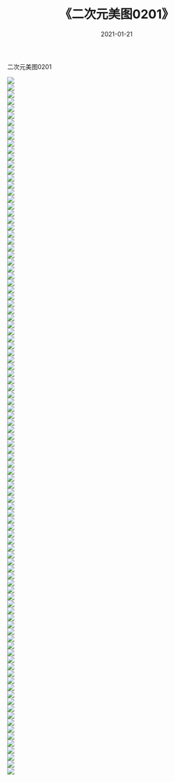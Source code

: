﻿---
layout: post
title:  《二次元美图0201》
date:   2021-01-21
img: http://imgx.orgx.ga/二次元/2021/二次元美图0201/000.jpg
categories: [美女, 清纯, 唯美]
---

二次元美图0201

 ![](http://imgx.orgx.ga/二次元/2021/二次元美图0201/001.jpg) <br>![](http://imgx.orgx.ga/二次元/2021/二次元美图0201/002.jpg) <br>![](http://imgx.orgx.ga/二次元/2021/二次元美图0201/003.jpg) <br>![](http://imgx.orgx.ga/二次元/2021/二次元美图0201/004.jpg) <br>![](http://imgx.orgx.ga/二次元/2021/二次元美图0201/005.jpg) <br>![](http://imgx.orgx.ga/二次元/2021/二次元美图0201/006.jpg) <br>![](http://imgx.orgx.ga/二次元/2021/二次元美图0201/007.jpg) <br>![](http://imgx.orgx.ga/二次元/2021/二次元美图0201/008.jpg) <br>![](http://imgx.orgx.ga/二次元/2021/二次元美图0201/009.jpg) <br>![](http://imgx.orgx.ga/二次元/2021/二次元美图0201/010.jpg) <br>![](http://imgx.orgx.ga/二次元/2021/二次元美图0201/011.jpg) <br>![](http://imgx.orgx.ga/二次元/2021/二次元美图0201/012.jpg) <br>![](http://imgx.orgx.ga/二次元/2021/二次元美图0201/013.jpg) <br>![](http://imgx.orgx.ga/二次元/2021/二次元美图0201/014.jpg) <br>![](http://imgx.orgx.ga/二次元/2021/二次元美图0201/015.jpg) <br>![](http://imgx.orgx.ga/二次元/2021/二次元美图0201/016.jpg) <br>![](http://imgx.orgx.ga/二次元/2021/二次元美图0201/017.jpg) <br>![](http://imgx.orgx.ga/二次元/2021/二次元美图0201/018.jpg) <br>![](http://imgx.orgx.ga/二次元/2021/二次元美图0201/019.jpg) <br>![](http://imgx.orgx.ga/二次元/2021/二次元美图0201/020.jpg) <br>![](http://imgx.orgx.ga/二次元/2021/二次元美图0201/021.jpg) <br>![](http://imgx.orgx.ga/二次元/2021/二次元美图0201/022.jpg) <br>![](http://imgx.orgx.ga/二次元/2021/二次元美图0201/023.jpg) <br>![](http://imgx.orgx.ga/二次元/2021/二次元美图0201/024.jpg) <br>![](http://imgx.orgx.ga/二次元/2021/二次元美图0201/025.jpg) <br>![](http://imgx.orgx.ga/二次元/2021/二次元美图0201/026.jpg) <br>![](http://imgx.orgx.ga/二次元/2021/二次元美图0201/027.jpg) <br>![](http://imgx.orgx.ga/二次元/2021/二次元美图0201/028.jpg) <br>![](http://imgx.orgx.ga/二次元/2021/二次元美图0201/029.jpg) <br>![](http://imgx.orgx.ga/二次元/2021/二次元美图0201/030.jpg) <br>![](http://imgx.orgx.ga/二次元/2021/二次元美图0201/031.jpg) <br>![](http://imgx.orgx.ga/二次元/2021/二次元美图0201/032.jpg) <br>![](http://imgx.orgx.ga/二次元/2021/二次元美图0201/033.jpg) <br>![](http://imgx.orgx.ga/二次元/2021/二次元美图0201/034.jpg) <br>![](http://imgx.orgx.ga/二次元/2021/二次元美图0201/035.jpg) <br>![](http://imgx.orgx.ga/二次元/2021/二次元美图0201/036.jpg) <br>![](http://imgx.orgx.ga/二次元/2021/二次元美图0201/037.jpg) <br>![](http://imgx.orgx.ga/二次元/2021/二次元美图0201/038.jpg) <br>![](http://imgx.orgx.ga/二次元/2021/二次元美图0201/039.jpg) <br>![](http://imgx.orgx.ga/二次元/2021/二次元美图0201/040.jpg) <br>![](http://imgx.orgx.ga/二次元/2021/二次元美图0201/041.jpg) <br>![](http://imgx.orgx.ga/二次元/2021/二次元美图0201/042.jpg) <br>![](http://imgx.orgx.ga/二次元/2021/二次元美图0201/043.jpg) <br>![](http://imgx.orgx.ga/二次元/2021/二次元美图0201/044.jpg) <br>![](http://imgx.orgx.ga/二次元/2021/二次元美图0201/045.jpg) <br>![](http://imgx.orgx.ga/二次元/2021/二次元美图0201/046.jpg) <br>![](http://imgx.orgx.ga/二次元/2021/二次元美图0201/047.jpg) <br>![](http://imgx.orgx.ga/二次元/2021/二次元美图0201/048.jpg) <br>![](http://imgx.orgx.ga/二次元/2021/二次元美图0201/049.jpg) <br>![](http://imgx.orgx.ga/二次元/2021/二次元美图0201/050.jpg) <br>![](http://imgx.orgx.ga/二次元/2021/二次元美图0201/051.jpg) <br>![](http://imgx.orgx.ga/二次元/2021/二次元美图0201/052.jpg) <br>![](http://imgx.orgx.ga/二次元/2021/二次元美图0201/053.jpg) <br>![](http://imgx.orgx.ga/二次元/2021/二次元美图0201/054.jpg) <br>![](http://imgx.orgx.ga/二次元/2021/二次元美图0201/055.jpg) <br>![](http://imgx.orgx.ga/二次元/2021/二次元美图0201/056.jpg) <br>![](http://imgx.orgx.ga/二次元/2021/二次元美图0201/057.jpg) <br>![](http://imgx.orgx.ga/二次元/2021/二次元美图0201/058.jpg) <br>![](http://imgx.orgx.ga/二次元/2021/二次元美图0201/059.jpg) <br>![](http://imgx.orgx.ga/二次元/2021/二次元美图0201/060.jpg) <br>![](http://imgx.orgx.ga/二次元/2021/二次元美图0201/061.jpg) <br>![](http://imgx.orgx.ga/二次元/2021/二次元美图0201/062.jpg) <br>![](http://imgx.orgx.ga/二次元/2021/二次元美图0201/063.jpg) <br>![](http://imgx.orgx.ga/二次元/2021/二次元美图0201/064.jpg) <br>![](http://imgx.orgx.ga/二次元/2021/二次元美图0201/065.jpg) <br>![](http://imgx.orgx.ga/二次元/2021/二次元美图0201/066.jpg) <br>![](http://imgx.orgx.ga/二次元/2021/二次元美图0201/067.jpg) <br>![](http://imgx.orgx.ga/二次元/2021/二次元美图0201/068.jpg) <br>![](http://imgx.orgx.ga/二次元/2021/二次元美图0201/069.jpg) <br>![](http://imgx.orgx.ga/二次元/2021/二次元美图0201/070.jpg) <br>![](http://imgx.orgx.ga/二次元/2021/二次元美图0201/071.jpg) <br>![](http://imgx.orgx.ga/二次元/2021/二次元美图0201/072.jpg) <br>![](http://imgx.orgx.ga/二次元/2021/二次元美图0201/073.jpg) <br>![](http://imgx.orgx.ga/二次元/2021/二次元美图0201/074.jpg) <br>![](http://imgx.orgx.ga/二次元/2021/二次元美图0201/075.jpg) <br>![](http://imgx.orgx.ga/二次元/2021/二次元美图0201/076.jpg) <br>![](http://imgx.orgx.ga/二次元/2021/二次元美图0201/077.jpg) <br>![](http://imgx.orgx.ga/二次元/2021/二次元美图0201/078.jpg) <br>![](http://imgx.orgx.ga/二次元/2021/二次元美图0201/079.jpg) <br>![](http://imgx.orgx.ga/二次元/2021/二次元美图0201/080.jpg) <br>![](http://imgx.orgx.ga/二次元/2021/二次元美图0201/081.jpg) <br>![](http://imgx.orgx.ga/二次元/2021/二次元美图0201/082.jpg) <br>![](http://imgx.orgx.ga/二次元/2021/二次元美图0201/083.jpg) <br>![](http://imgx.orgx.ga/二次元/2021/二次元美图0201/084.jpg) <br>![](http://imgx.orgx.ga/二次元/2021/二次元美图0201/085.jpg) <br>![](http://imgx.orgx.ga/二次元/2021/二次元美图0201/086.jpg) <br>![](http://imgx.orgx.ga/二次元/2021/二次元美图0201/087.jpg) <br>![](http://imgx.orgx.ga/二次元/2021/二次元美图0201/088.jpg) <br>![](http://imgx.orgx.ga/二次元/2021/二次元美图0201/089.jpg) <br>![](http://imgx.orgx.ga/二次元/2021/二次元美图0201/090.jpg) <br>![](http://imgx.orgx.ga/二次元/2021/二次元美图0201/091.jpg) <br>![](http://imgx.orgx.ga/二次元/2021/二次元美图0201/092.jpg) <br>![](http://imgx.orgx.ga/二次元/2021/二次元美图0201/093.jpg) <br>![](http://imgx.orgx.ga/二次元/2021/二次元美图0201/094.jpg) <br>![](http://imgx.orgx.ga/二次元/2021/二次元美图0201/095.jpg) <br>![](http://imgx.orgx.ga/二次元/2021/二次元美图0201/096.jpg) <br>![](http://imgx.orgx.ga/二次元/2021/二次元美图0201/097.jpg) <br>![](http://imgx.orgx.ga/二次元/2021/二次元美图0201/098.jpg) <br>![](http://imgx.orgx.ga/二次元/2021/二次元美图0201/099.jpg) <br>![](http://imgx.orgx.ga/二次元/2021/二次元美图0201/100.jpg) <br>